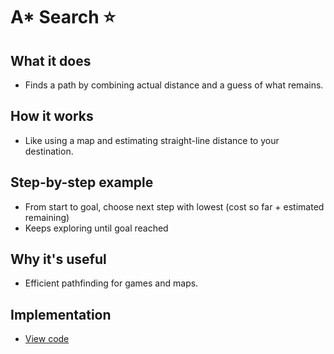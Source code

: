 # A* Search ⭐

## What it does
- Finds a path by combining actual distance and a guess of what remains.

## How it works
- Like using a map and estimating straight-line distance to your destination.

## Step-by-step example
- From start to goal, choose next step with lowest (cost so far + estimated remaining)
- Keeps exploring until goal reached

## Why it's useful
- Efficient pathfinding for games and maps.

## Implementation
- [View code](../algorithms/a_star.py)
